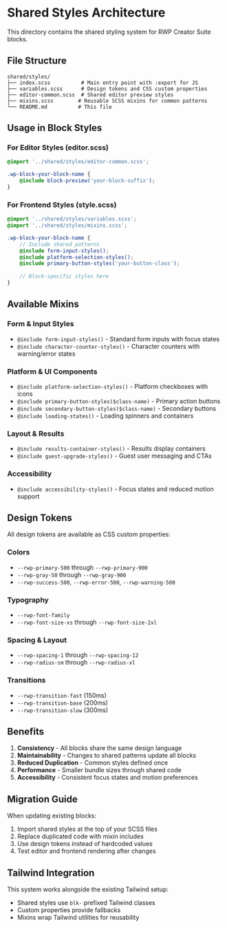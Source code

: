# Shared Styles Architecture

This directory contains the shared styling system for RWP Creator Suite blocks.

## File Structure

```
shared/styles/
├── index.scss          # Main entry point with :export for JS
├── variables.scss      # Design tokens and CSS custom properties  
├── editor-common.scss  # Shared editor preview styles
├── mixins.scss        # Reusable SCSS mixins for common patterns
└── README.md          # This file
```

## Usage in Block Styles

### For Editor Styles (editor.scss)
```scss
@import '../shared/styles/editor-common.scss';

.wp-block-your-block-name {
    @include block-preview('your-block-suffix');
}
```

### For Frontend Styles (style.scss)
```scss
@import '../shared/styles/variables.scss';
@import '../shared/styles/mixins.scss';

.wp-block-your-block-name {
    // Include shared patterns
    @include form-input-styles();
    @include platform-selection-styles();
    @include primary-button-styles('your-button-class');
    
    // Block-specific styles here
}
```

## Available Mixins

### Form & Input Styles
- `@include form-input-styles()` - Standard form inputs with focus states
- `@include character-counter-styles()` - Character counters with warning/error states

### Platform & UI Components
- `@include platform-selection-styles()` - Platform checkboxes with icons
- `@include primary-button-styles($class-name)` - Primary action buttons
- `@include secondary-button-styles($class-name)` - Secondary buttons
- `@include loading-states()` - Loading spinners and containers

### Layout & Results
- `@include results-container-styles()` - Results display containers
- `@include guest-upgrade-styles()` - Guest user messaging and CTAs

### Accessibility
- `@include accessibility-styles()` - Focus states and reduced motion support

## Design Tokens

All design tokens are available as CSS custom properties:

### Colors
- `--rwp-primary-500` through `--rwp-primary-900`
- `--rwp-gray-50` through `--rwp-gray-900`
- `--rwp-success-500`, `--rwp-error-500`, `--rwp-warning-500`

### Typography
- `--rwp-font-family`
- `--rwp-font-size-xs` through `--rwp-font-size-2xl`

### Spacing & Layout
- `--rwp-spacing-1` through `--rwp-spacing-12`
- `--rwp-radius-sm` through `--rwp-radius-xl`

### Transitions
- `--rwp-transition-fast` (150ms)
- `--rwp-transition-base` (200ms)
- `--rwp-transition-slow` (300ms)

## Benefits

1. **Consistency** - All blocks share the same design language
2. **Maintainability** - Changes to shared patterns update all blocks
3. **Reduced Duplication** - Common styles defined once
4. **Performance** - Smaller bundle sizes through shared code
5. **Accessibility** - Consistent focus states and motion preferences

## Migration Guide

When updating existing blocks:

1. Import shared styles at the top of your SCSS files
2. Replace duplicated code with mixin includes
3. Use design tokens instead of hardcoded values
4. Test editor and frontend rendering after changes

## Tailwind Integration

This system works alongside the existing Tailwind setup:
- Shared styles use `blk-` prefixed Tailwind classes
- Custom properties provide fallbacks
- Mixins wrap Tailwind utilities for reusability